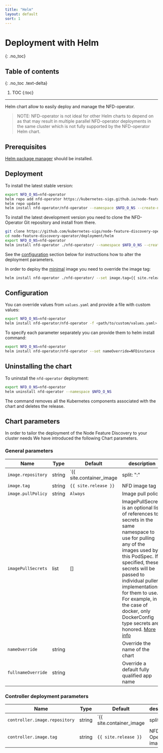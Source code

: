 ```yaml
---
title: "Helm"
layout: default
sort: 1
---
```


# Deployment with Helm

{: .no_toc}

## Table of contents

{: .no_toc .text-delta}

1. TOC
{:toc}

---

Helm chart allow to easily deploy and manage the NFD-operator.

> NOTE: NFD-operator is not ideal for other Helm charts to depend on as that
> may result in multiple parallel NFD-operator deployments in the same cluster
> which is not fully supported by the NFD-operator Helm chart.

## Prerequisites

[Helm package manager](https://helm.sh/) should be installed.

## Deployment

To install the latest stable version:

```bash
export NFD_O_NS=nfd-operator
helm repo add nfd-operator https://kubernetes-sigs.github.io/node-feature-discovery-operator/charts
helm repo update
helm install nfd-operator/nfd-operator --namespace $NFD_O_NS --create-namespace --generate-name
```

To install the latest development version you need to clone the NFD-Operator Git
repository and install from there.

```bash
git clone https://github.com/kubernetes-sigs/node-feature-discovery-operator/
cd node-feature-discovery-operator/deployment/helm
export NFD_O_NS=nfd-operator
helm install nfd-operator ./nfd-operator/ --namespace $NFD_O_NS --create-namespace
```

See the [configuration](#configuration) section below for instructions how to
alter the deployment parameters.

In order to deploy the [minimal](image-variants.md#minimal) image you need to
override the image tag:

```bash
helm install nfd-operator ./nfd-operator/ --set image.tag={{ site.release }}-minimal --namespace $NFD_O_NS --create-namespace
```

## Configuration

You can override values from `values.yaml` and provide a file with custom values:

```bash
export NFD_O_NS=nfd-operator
helm install nfd-operator/nfd-operator -f <path/to/custom/values.yaml> --namespace $NFD_O_NS --create-namespace
```

To specify each parameter separately you can provide them to helm install command:

```bash
export NFD_O_NS=nfd-operator
helm install nfd-operator/nfd-operator --set nameOverride=NFDinstance --namespace $NFD_O_NS --create-namespace
```

## Uninstalling the chart

To uninstall the `nfd-operator` deployment:

```bash
export NFD_O_NS=nfd-operator
helm uninstall nfd-operator --namespace $NFD_O_NS
```

The command removes all the Kubernetes components associated with the chart and
deletes the release.

## Chart parameters

In order to tailor the deployment of the Node Feature Discovery to your cluster needs
We have introduced the following Chart parameters.

### General parameters

| Name | Type | Default | description |
| ---- | ---- | ------- | ----------- |
| `image.repository` | string | `{{ site.container_image | split: ":" | first }}` | NFD image repository |
| `image.tag` | string | `{{ site.release }}` | NFD image tag |
| `image.pullPolicy` | string | `Always` | Image pull policy |
| `imagePullSecrets` | list | [] | ImagePullSecrets is an optional list of references to secrets in the same namespace to use for pulling any of the images used by this PodSpec. If specified, these secrets will be passed to individual puller implementations for them to use. For example, in the case of docker, only DockerConfig type secrets are honored. [More info](https://kubernetes.io/docs/concepts/containers/images#specifying-imagepullsecrets-on-a-pod) |
| `nameOverride` | string |  | Override the name of the chart |
| `fullnameOverride` | string |  | Override a default fully qualified app name |

### Controller deployment parameters

| Name | Type | Default | description |
| ---- | ---- | ------- | ----------- |
| `controller.image.repository` | string | `{{ site.container_image | split: ":" | first }}` | NFD-Operator image repository |
| `controller.image.tag` | string | `{{ site.release }}` | NFD-Operator image tag |

[rbac]: https://kubernetes.io/docs/reference/access-authn-authz/rbac/
